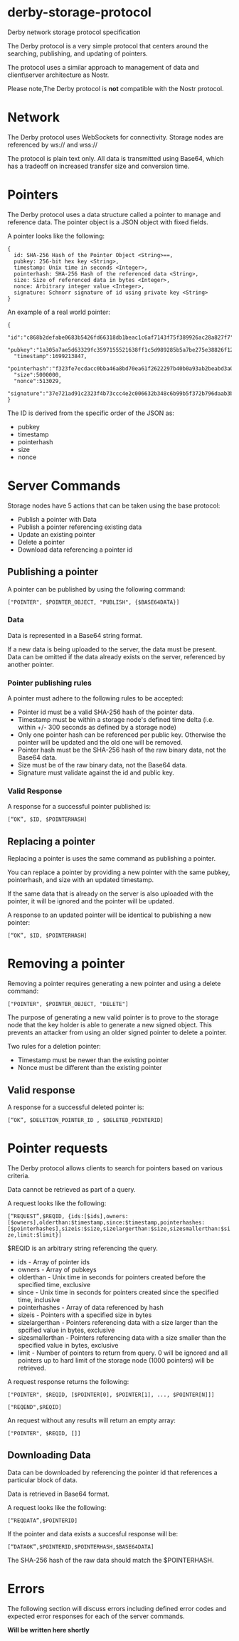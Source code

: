 # derby-storage-protocol
Derby network storage protocol specification

The Derby protocol is a very simple protocol that centers around the searching, publishing, and updating of pointers.

The protocol uses a similar approach to management of data and client\server architecture as Nostr.

Please note,The Derby protocol is **not** compatible with the Nostr protocol.

# Network

The Derby protocol uses WebSockets for connectivity. Storage nodes are referenced by ws:// and wss://

The protocol is plain text only. All data is transmitted using Base64, which has a tradeoff on increased transfer size and conversion time.

# Pointers

The Derby protocol uses a data structure called a pointer to manage and reference data. The pointer object is a JSON object with fixed fields.

A pointer looks like the following:

```
{
  id: SHA-256 Hash of the Pointer Object <String>==,
  pubkey: 256-bit hex key <String>,
  timestamp: Unix time in seconds <Integer>,
  pointerhash: SHA-256 Hash of the referenced data <String>,
  size: Size of referenced data in bytes <Integer>,
  nonce: Arbitrary integer value <Integer>,
  signature: Schnorr signature of id using private key <String>
}
```

An example of a real world pointer:
```
{
  "id":"c868b2defabe0683b5426fd66318db1beac1c6af7143f75f389926ac28a827f7",
  "pubkey":"1a305a7ae5d63329fc3597155521638ff1c5d989285b5a7be275e38826f12885",
  "timestamp":1699213847,
  "pointerhash":"f323fe7ecdacc0bba46a8bd70ea61f2622297b40b0a93ab2beabd3a03a2a7bbd",
  "size":5000000,
  "nonce":513029,
  "signature":"37e721ad91c2323f4b73ccc4e2c006632b348c6b99b5f372b796daab3b75d1062e727687a41ac579d088d1db2121015a7df6cf2e049024d199de880d894e81ac"
}
```

The ID is derived from the specific order of the JSON as:
* pubkey
* timestamp
* pointerhash
* size
* nonce

# Server Commands

Storage nodes have 5 actions that can be taken using the base protocol:
* Publish a pointer with Data
* Publish a pointer referencing existing data
* Update an existing pointer
* Delete a pointer
* Download data referencing a pointer id

## Publishing a pointer

A pointer can be published by using the following command:

`["POINTER", $POINTER_OBJECT, "PUBLISH", {$BASE64DATA}]`

### Data

Data is represented in a Base64 string format. 

If a new data is being uploaded to the server, the data must be present. Data can be omitted if the data already exists on the server, referenced by another pointer.

### Pointer publishing rules

A pointer must adhere to the following rules to be accepted:
* Pointer id must be a valid SHA-256 hash of the pointer data.
* Timestamp must be within a storage node's defined time delta (i.e. within +/- 300 seconds as defined by a storage node)
* Only one pointer hash can be referenced per public key. Otherwise the pointer will be updated and the old one will be removed.
* Pointer hash must be the SHA-256 hash of the raw binary data, not the Base64 data.
* Size must be of the raw binary data, not the Base64 data.
* Signature must validate against the id and public key.

### Valid Response

A response for a successful pointer published is:

`[“OK”, $ID, $POINTERHASH]`

## Replacing a pointer

Replacing a pointer is uses the same command as publishing a pointer.

You can replace a pointer by providing a new pointer with the same pubkey, pointerhash, and size with an updated timestamp.

If the same data that is already on the server is also uploaded with the pointer, it will be ignored and the pointer will be updated.

A response to an updated pointer will be identical to publishing a new pointer:

`[“OK”, $ID, $POINTERHASH]`

# Removing a pointer

Removing a pointer requires generating a new pointer and using a delete command:

`["POINTER", $POINTER_OBJECT, "DELETE"]`

The purpose of generating a new valid pointer is to prove to the storage node that the key holder is able to generate a new signed object. This prevents an attacker from using an older signed pointer to delete a pointer.

Two rules for a deletion pointer:
* Timestamp must be newer than the existing pointer
* Nonce must be different than the existing pointer

## Valid response

A response for a successful deleted pointer is:

`[“OK”, $DELETION_POINTER_ID , $DELETED_POINTERID]`

# Pointer requests

The Derby protocol allows clients to search for pointers based on various criteria.

Data cannot be retrieved as part of a query.

A request looks like the following:

`[“REQUEST”,$REQID, {ids:[$ids],owners:[$owners],olderthan:$timestamp,since:$timestamp,pointerhashes:[$pointerhashes],sizeis:$size,sizelargerthan:$size,sizesmallerthan:$size,limit:$limit}]`

$REQID is an arbitrary string referencing the query.

* ids - Array of pointer ids
* owners - Array of pubkeys
* olderthan - Unix time in seconds for pointers created before the specified time, exclusive
* since - Unix time in seconds for pointers created since the specified time, inclusive
* pointerhashes - Array of data referenced by hash
* sizeis - Pointers with a specified size in bytes
* sizelargerthan - Pointers referencing data with a size larger than the spcified value in bytes, exclusive
* sizesmallerthan - Pointers referencing data with a size smaller than the specified value in bytes, exclusive
* limit - Number of pointers to return from query. 0 will be ignored and all pointers up to hard limit of the storage node (1000 pointers) will be retrieved.

A request response returns the following:

`["POINTER", $REQID, [$POINTER[0], $POINTER[1], ..., $POINTER[N]]]`


`["REQEND",$REQID]`

An request without any results will return an empty array:

`["POINTER", $REQID, []]`

## Downloading Data

Data can be downloaded by referencing the pointer id that references a particular block of data.

Data is retrieved in Base64 format.

A request looks like the following:

`[“REQDATA”,$POINTERID]`

If the pointer and data exists a succesful response will be:

`[“DATAOK”,$POINTERID,$POINTERHASH,$BASE64DATA]`

The SHA-256 hash of the raw data should match the $POINTERHASH.

# Errors

The following section will discuss errors including defined error codes and expected error responses for each of the server commands.

**Will be written here shortly**
